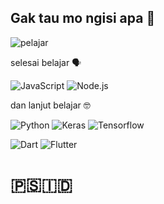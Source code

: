## Gak tau mo ngisi apa 🗿

![pelajar](https://img.shields.io/badge/Student_of-Universitas_Darwan_Ali-red)

selesai belajar 🗣

![JavaScript](https://img.shields.io/badge/JavaScript-F7DF1E?style=for-the-badge&logo=javascript&logoColor=black)
![Node.js](https://img.shields.io/badge/Nodejs-454?style=for-the-badge&logo=Node.js&logoColor=yellow)

dan lanjut belajar 🤓

![Python](https://img.shields.io/badge/Python-3776AB?style=for-the-badge&logo=python&logoColor=white)
![Keras](https://img.shields.io/badge/Keras-de2314?style=for-the-badge&logo=keras)
![Tensorflow](https://img.shields.io/badge/Keras-eaeaea?style=for-the-badge&logo=Tensorflow)

![Dart](https://img.shields.io/badge/Dart-0075ba?style=for-the-badge&logo=Dart)
![Flutter](https://img.shields.io/badge/Flutter-02569B?style=for-the-badge&logo=flutter&logoColor=white)


# 🇵🇸🇮🇩
<!--
**anakayam45/anakayam45** is a ✨ _special_ ✨ repository because its `README.md` (this file) appears on your GitHub profile.

Here are some ideas to get you started:

- 🔭 I’m currently working on ...
- 🌱 I’m currently learning ...
- 👯 I’m looking to collaborate on ...
- 🤔 I’m looking for help with ...
- 💬 Ask me about ...
- 📫 How to reach me: ...
- 😄 Pronouns: ...
- ⚡ Fun fact: ...
-->
